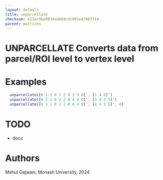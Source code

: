 ```yaml
---
layout: default
title: unparcellate
checksum: e22ec9be9834da604cdc801e8786f714
parent: matrices
---
```



 
# UNPARCELLATE Converts data from parcel/ROI level to vertex level
 
# Examples
```matlab
  unparcellate([0 1 1 0 2 2 0 3 3 0]', [1 4 5]')
  unparcellate([0 1 1 0 2 2 0 4 4 0]', [1 4 3 5]')
  unparcellate([0 1 1 0 2 2 0 4 4 0]', [1 4 3 5]', 0)
```
 
# TODO
-  docs 
 
# Authors

Mehul Gajwani, Monash University, 2024

